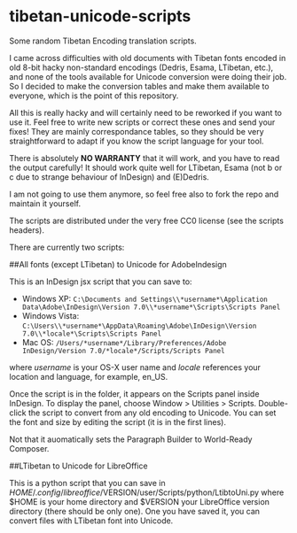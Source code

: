 tibetan-unicode-scripts
=======================

Some random Tibetan Encoding translation scripts.

I came across difficulties with old documents with Tibetan fonts encoded in old
8-bit hacky non-standard encodings (Dedris, Esama, LTibetan, etc.), and none
of the tools available for Unicode conversion were doing their job. So I decided
to make the conversion tables and make them available to everyone, which is the
point of this repository.

All this is really hacky and will certainly need to be reworked if you want
to use it. Feel free to write new scripts or correct these ones and send your
fixes! They are mainly correspondance tables, so they should be very
straightforward to adapt if you know the script language for your tool.

There is absolutely **NO WARRANTY** that it will work, and you have to read the
output carefully! It should work quite well for LTibetan, Esama (not b or c due
to strange behaviour of InDesign) and (E)Dedris.

I am not going to use them anymore, so feel free also to fork the repo and
maintain it yourself.

The scripts are distributed under the very free CC0 license (see the scripts
headers).

There are currently two scripts:

##All fonts (except LTibetan) to Unicode for AdobeIndesign

This is an InDesign jsx script that you can save to:
 * Windows XP: `C:\Documents and Settings\\*username*\Application Data\Adobe\InDesign\Version 7.0\\*username*\Scripts\Scripts Panel`
 * Windows Vista: `C:\Users\\*username*\AppData\Roaming\Adobe\InDesign\Version 7.0\\*locale*\Scripts\Scripts Panel`
 * Mac OS: `/Users/*username*/Library/Preferences/Adobe InDesign/Version 7.0/*locale*/Scripts/Scripts Panel`

where *username* is your OS-X user name and *locale* references your location and language, for example, en_US.

Once the script is in the folder, it appears on the Scripts panel inside InDesign.
To display the panel, choose Window > Utilities > Scripts. Double-click the script
to convert from any old encoding to Unicode. You can set the font and size by
editing the script (it is in the first lines).

Not that it auomatically sets the Paragraph Builder to World-Ready Composer.

##LTibetan to Unicode for LibreOffice

This is a python script that you can save in 
$HOME/.config/libreoffice/$VERSION/user/Scripts/python/LtibtoUni.py
where $HOME is your home directory and $VERSION your LibreOffice version
directory (there should be only one). One you have saved it, you can convert
files with LTibetan font into Unicode.
